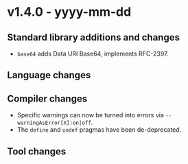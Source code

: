 # v1.4.0 - yyyy-mm-dd



## Standard library additions and changes

- `base64` adds Data URI Base64, implements RFC-2397.

## Language changes


## Compiler changes

- Specific warnings can now be turned into errors via `--warningAsError[X]:on|off`.
- The `define` and `undef` pragmas have been de-deprecated.

## Tool changes

